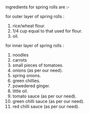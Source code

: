 ingredients for spring rolls are :-

for outer layer of spring rolls :
 
1. rice/wheat flour.
2. 1/4 cup equal to that used for flour.
3. oil.

for inner layer of spring rolls : 

1. noodles
2. carrots
3. small pieces of tomatoes.
4. onions (as per our need).
5. spring onions.
6. green chillies.
7. powedered ginger.
8. little oil.
9. tomato sauce (as per our need).
10. green chilli sauce (as per our need).
11. red chilli sauce (as per our need).






